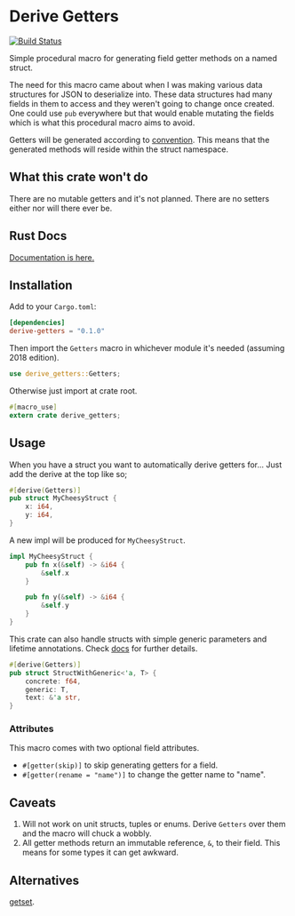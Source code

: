 # Derive Getters

[![Build Status](https://travis-ci.org/kvsari/derive-getters.svg?branch=master)](https://travis-ci.org/kvsari/derive-getters)

Simple procedural macro for generating field getter methods on a named struct.

The need for this macro came about when I was making various data structures for JSON to deserialize into. These data structures had many fields in them to access and they weren't going to change once created. One could use `pub` everywhere but that would enable mutating the fields which is what this procedural macro aims to avoid.

Getters will be generated according to [convention](https://github.com/rust-lang/rfcs/blob/master/text/0344-conventions-galore.md#gettersetter-apis). This means that the generated methods will reside within the struct namespace.

## What this crate won't do
There are no mutable getters and it's not planned. There are no setters either nor will there ever be.

## Rust Docs
[Documentation is here.](https://docs.rs/derive-getters/0.1.0)

## Installation

Add to your `Cargo.toml`:
```toml
[dependencies]
derive-getters = "0.1.0"
```

Then import the `Getters` macro in whichever module it's needed (assuming 2018 edition).
```rust
use derive_getters::Getters;

```
Otherwise just import at crate root.
```rust
#[macro_use]
extern crate derive_getters;
```

## Usage

When you have a struct you want to automatically derive getters for... Just add the derive at the top like so;
```rust
#[derive(Getters)]
pub struct MyCheesyStruct {
    x: i64,
    y: i64,
}
```

A new impl will be produced for `MyCheesyStruct`.
```rust
impl MyCheesyStruct {
    pub fn x(&self) -> &i64 {
        &self.x
    }

    pub fn y(&self) -> &i64 {
        &self.y
    }
}
```

This crate can also handle structs with simple generic parameters and lifetime annotations. Check [docs](https://docs.rs/derive-getters/0.1.0) for further details.
```rust
#[derive(Getters)]
pub struct StructWithGeneric<'a, T> {
    concrete: f64,
    generic: T,
    text: &'a str,
}
```

### Attributes
This macro comes with two optional field attributes.
* `#[getter(skip)]` to skip generating getters for a field.
* `#[getter(rename = "name")]` to change the getter name to "name".

## Caveats
1. Will not work on unit structs, tuples or enums. Derive `Getters` over them and the macro will chuck a wobbly.
2. All getter methods return an immutable reference, `&`, to their field. This means for some types it can get awkward.

## Alternatives
[getset](https://github.com/Hoverbear/getset).
